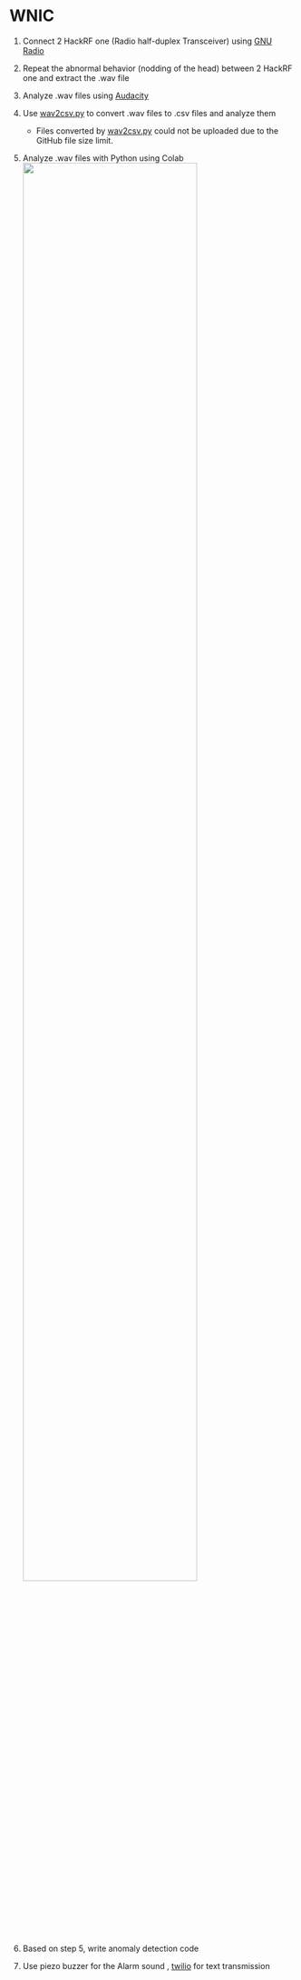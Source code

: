 # WNIC

1. Connect 2 HackRF one (Radio half-duplex Transceiver) using [GNU Radio](https://github.com/gnuradio)

2. Repeat the abnormal behavior (nodding of the head) between 2 HackRF one and extract the .wav file

3. Analyze .wav files using [Audacity](https://github.com/audacity)

4. Use [wav2csv.py](http://wav2csv.py/) to convert .wav files to .csv files and analyze them
    - Files converted by [wav2csv.py](http://wav2csv.py/) could not be uploaded due to the GitHub file size limit.
    
5. Analyze .wav files with Python using Colab
    <img width="80%" src="{이미지 경로}"/>
6. Based on step 5, write anomaly detection code

7. Use piezo buzzer for the Alarm sound , [twilio](https://www.twilio.com/) for text transmission
